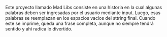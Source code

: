 Este proyecto llamado Mad Libs consiste en una historia en la cual algunas palabras deben ser ingresadas por el usuario mediante input. Luego, esas palabras se reemplazan en los espacios vacíos del sttring final. Cuando este se imprime, queda una frase completa, aunque no siempre tendrá sentido y ahí radica lo divertido. 